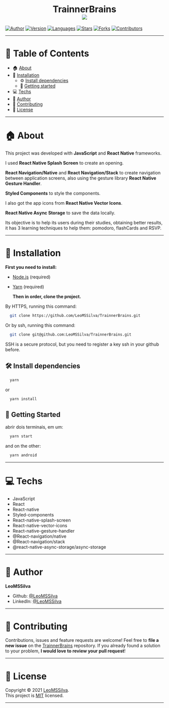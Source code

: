 <h1 align="center">TrainnerBrains
	<br/>
  <img src="./demonstration.gif"/>
	<br/>
</h1>

[![Author](https://img.shields.io/badge/author-LeoMSSilva-blue?style=flat-square)](https://github.com/LeoMSSilva)
[![Version](https://img.shields.io/badge/version-1.0.0-blue.svg?cacheSeconds=2592000)](https://github.com/LeoMSSilva)
[![Languages](https://img.shields.io/github/languages/count/LeoMSSilva/TrainnerBrains?color=blue&style=flat-square)](#)
[![Stars](https://img.shields.io/github/stars/LeoMSSilva/TrainnerBrains?color=blue&style=flat-square)](https://github.com/LeoMSSilva/TrainnerBrains/stargazers)
[![Forks](https://img.shields.io/github/forks/LeoMSSilva/TrainnerBrains?color=blue&style=flat-square)](https://github.com/LeoMSSilva/TrainnerBrains/network/members)
[![Contributors](https://img.shields.io/github/contributors/LeoMSSilva/TrainnerBrains?color=blue&style=flat-square)](https://github.com/LeoMSSilva/TrainnerBrains/graphs/contributors)

---

# :pushpin: Table of Contents

- :house: [About](#house-about)
- :dart: [Installation](#dart-installation)
  - :gear: [Install dependencies](#hammer_and_wrench-install-dependencies)
  - :rocket: [Getting started](#rocket-getting-started)
- :computer: [Techs](#computer-techs)
- :bust_in_silhouette: [Author](#bust_in_silhouette-author)
- :handshake: [Contributing](#handshake-contributing)
- :scroll: [License](#scroll-license)

---

# :house: About

This project was developed with **JavaScript** and **React Native** frameworks.

I used **React Native Splash Screen** to create an opening.

**React Navigation/Native** and **React Navigation/Stack** to create navigation between application screens, also using the gesture library **React Native Gesture Handler**.

**Styled Components** to style the components.

I also got the app icons from **React Native Vector Icons**.

**React Native Async Storage** to save the data locally.

Its objective is to help its users during their studies, obtaining better results, it has 3 learning techniques to help them: pomodoro, flashCards and RSVP.

---

# :dart: Installation

**First you need to install:**

- [Node.js](https://pt-br.nodejs.org/) (required)
- [Yarn](https://yarnpkg.com/) (required)

  **Then in order, clone the project.**

By HTTPS, running this command:

```bash
  git clone https://github.com/LeoMSSilva/TrainnerBrains.git
```

Or by ssh, running this command:

```bash
  git clone git@github.com:LeoMSSilva/TrainnerBrains.git
```

SSH is a secure protocol, but you need to register a key ssh in your github before.

## :hammer_and_wrench: Install dependencies

```bash
  yarn
```

or

```bash
  yarn install
```

## :rocket: Getting Started

abrir dois terminais, em um:

```bash
  yarn start
```

and on the other:

```bash
  yarn android
```

---

# :computer: Techs

- JavaScript
- React
- React-native
- Styled-components
- React-native-splash-screen
- React-native-vector-icons
- React-native-gesture-handler
- @React-navigation/native
- @React-navigation/stack
- @react-native-async-storage/async-storage

---

# :bust_in_silhouette: Author

**LeoMSSilva**

- Github: [@LeoMSSilva](https://github.com/LeoMSSilva)
- LinkedIn: [@LeoMSSilva](https://linkedin.com/in/LeoMSSilva)

---

# :handshake: Contributing

Contributions, issues and feature requests are welcome! Feel free to **file a new issue** on the [TrainnerBrains](https://github.com/LeoMSSilva/TrainnerBrains/issues) repository. If you already found a solution to your problem, **I would love to review your pull request**!

---

# :scroll: License

Copyright :copyright: 2021 [LeoMSSilva](https://github.com/LeoMSSilva).
<br/>
This project is [MIT](https://github.com/LeoMSSilva/TrainnerBrains/blob/main/LICENSE) licensed.

---
